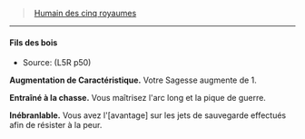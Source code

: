 ﻿---
!Generic
Id: l5r_human_hd.md#fils-des-bois
ParentLink: l5r_human_hd.md#humain-des-cinq-royaumes
Name: Fils des bois
ParentName: Humain des cinq royaumes
NameLevel: 4
Source: (L5R p50)
Attributes: {}
---
> [Humain des cinq royaumes](hd_l5r_human.md)

---

#### Fils des bois

- Source: (L5R p50)

**Augmentation de Caractéristique.** Votre Sagesse augmente de 1.

**Entraîné à la chasse.** Vous maîtrisez l'arc long et la pique de guerre.

**Inébranlable.** Vous avez l'[avantage] sur les jets de sauvegarde effectués afin de résister à la peur.

